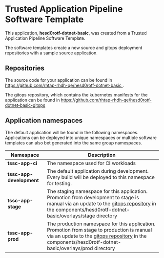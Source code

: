 # Trusted Application Pipeline Software Template

This application, **hesd0rotf-dotnet-basic**, was created from a Trusted Application Pipeline Software Template.

The software templates create a new source and gitops deployment repositories with a sample source application. 

## Repositories

The source code for your application can be found in [https://github.com/rhtap-rhdh-qe/hesd0rotf-dotnet-basic ](https://github.com/rhtap-rhdh-qe/hesd0rotf-dotnet-basic ).
 
The gitops repository, which contains the kubernetes manifests for the application can be found in 
[https://github.com/rhtap-rhdh-qe/hesd0rotf-dotnet-basic-gitops ](https://github.com/rhtap-rhdh-qe/hesd0rotf-dotnet-basic-gitops ) 

## Application namespaces 

The default application will be found in the following namespaces. Applications can be deployed into unique namespaces or multiple software templates can also bet generated into the same group namespaces.  

|  Namespace   |  Description   |  
| -------- | -------- |
| **tssc-app-ci** | The namespace used for CI workloads |
| **tssc-app-development** | The default application during development. Every build will be deployed to this namespace for testing. |
| **tssc-app-stage** | The staging namespace for this application. Promotion from development to stage is manual via an update to the [gitops repository](https://github.com/rhtap-rhdh-qe/hesd0rotf-dotnet-basic-gitops ) in the components/hesd0rotf-dotnet-basic/overlays/stage directory |
| **tssc-app-prod** | The production namespace for this application. Promotion from stage to production is manual via an update to the [gitops repository](https://github.com/rhtap-rhdh-qe/hesd0rotf-dotnet-basic-gitops ) in the components/hesd0rotf-dotnet-basic/overlays/prod directory |
